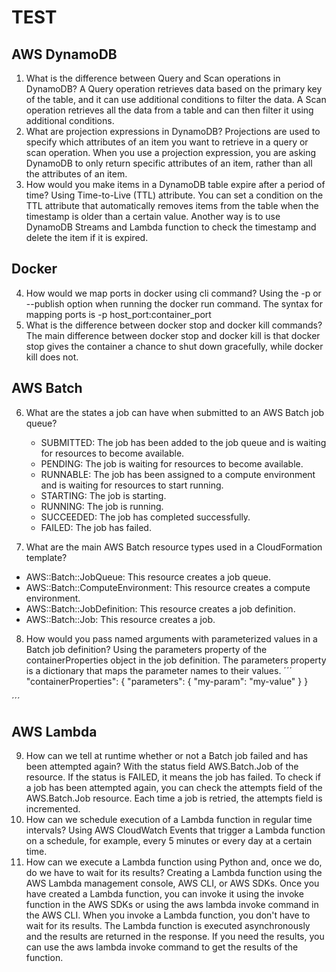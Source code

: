 # TEST

## AWS DynamoDB

1. What is the difference between Query and Scan operations in DynamoDB?
   A Query operation retrieves data based on the primary key of the table, and it can use additional conditions to filter the data. A Scan operation retrieves all the data from a table and can then filter it using additional conditions.
2. What are projection expressions in DynamoDB?
   Projections are used to specify which attributes of an item you want to retrieve in a query or scan operation. When you use a projection expression, you are asking DynamoDB to only return specific attributes of an item, rather than all the attributes of an item.
3. How would you make items in a DynamoDB table expire after a period of time?
   Using Time-to-Live (TTL) attribute. You can set a condition on the TTL attribute that automatically removes items from the table when the timestamp is older than a certain value. Another way is to use DynamoDB Streams and Lambda function to check the timestamp and delete the item if it is expired.

## Docker

4. How would we map ports in docker using cli command?
   Using the -p or --publish option when running the docker run command. The syntax for mapping ports is -p host_port:container_port
5. What is the difference between docker stop and docker kill commands?
   The main difference between docker stop and docker kill is that docker stop gives the container a chance to shut down gracefully, while docker kill does not.

## AWS Batch

6. What are the states a job can have when submitted to an AWS Batch job queue?

   - SUBMITTED: The job has been added to the job queue and is waiting for resources to become available.
   - PENDING: The job is waiting for resources to become available.
   - RUNNABLE: The job has been assigned to a compute environment and is waiting for resources to start running.
   - STARTING: The job is starting.
   - RUNNING: The job is running.
   - SUCCEEDED: The job has completed successfully.
   - FAILED: The job has failed.

7. What are the main AWS Batch resource types used in a CloudFormation template?

- AWS::Batch::JobQueue: This resource creates a job queue.
- AWS::Batch::ComputeEnvironment: This resource creates a compute environment.
- AWS::Batch::JobDefinition: This resource creates a job definition.
- AWS::Batch::Job: This resource creates a job.

8. How would you pass named arguments with parameterized values in a Batch job definition?
   Using the parameters property of the containerProperties object in the job definition. The parameters property is a dictionary that maps the parameter names to their values.
   ´´´
   "containerProperties": {
   "parameters": {
   "my-param": "my-value"
   }
   }

´´´

## AWS Lambda

9. How can we tell at runtime whether or not a Batch job failed and has been attempted again?
   With the status field AWS.Batch.Job of the resource. If the status is FAILED, it means the job has failed. To check if a job has been attempted again, you can check the attempts field of the AWS.Batch.Job resource. Each time a job is retried, the attempts field is incremented.
10. How can we schedule execution of a Lambda function in regular time intervals?
    Using AWS CloudWatch Events that trigger a Lambda function on a schedule, for example, every 5 minutes or every day at a certain time.
11. How can we execute a Lambda function using Python and, once we do, do we have to wait for its results?
    Creating a Lambda function using the AWS Lambda management console, AWS CLI, or AWS SDKs. Once you have created a Lambda function, you can invoke it using the invoke function in the AWS SDKs or using the aws lambda invoke command in the AWS CLI. When you invoke a Lambda function, you don't have to wait for its results. The Lambda function is executed asynchronously and the results are returned in the response. If you need the results, you can use the aws lambda invoke command to get the results of the function.
